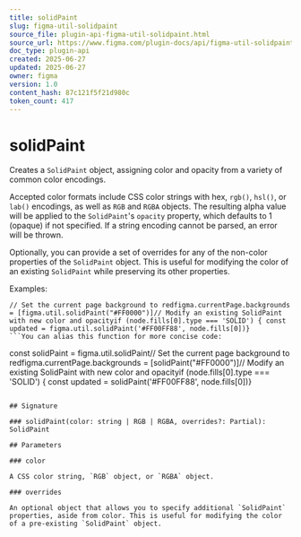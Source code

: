 ```yaml
---
title: solidPaint
slug: figma-util-solidpaint
source_file: plugin-api-figma-util-solidpaint.html
source_url: https://www.figma.com/plugin-docs/api/figma-util-solidpaint/
doc_type: plugin-api
created: 2025-06-27
updated: 2025-06-27
owner: figma
version: 1.0
content_hash: 87c121f5f21d980c
token_count: 417
---
```

# solidPaint

Creates a `SolidPaint` object, assigning color and opacity from a variety of common color encodings.

Accepted color formats include CSS color strings with hex, `rgb()`, `hsl()`, or `lab()` encodings, as well as `RGB` and `RGBA` objects. The resulting alpha value will be applied to the `SolidPaint`'s `opacity` property, which defaults to 1 (opaque) if not specified. If a string encoding cannot be parsed, an error will be thrown.

Optionally, you can provide a set of overrides for any of the non-color properties of the `SolidPaint` object. This is useful for modifying the color of an existing `SolidPaint` while preserving its other properties.

Examples:

```
// Set the current page background to redfigma.currentPage.backgrounds = [figma.util.solidPaint("#FF0000")]// Modify an existing SolidPaint with new color and opacityif (node.fills[0].type === 'SOLID') { const updated = figma.util.solidPaint('#FF00FF88', node.fills[0])}
```You can alias this function for more concise code:

```
const solidPaint = figma.util.solidPaint// Set the current page background to redfigma.currentPage.backgrounds = [solidPaint("#FF0000")]// Modify an existing SolidPaint with new color and opacityif (node.fills[0].type === 'SOLID') { const updated = solidPaint('#FF00FF88', node.fills[0])}
```

## Signature

### solidPaint(color: string | RGB | RGBA, overrides?: Partial): SolidPaint

## Parameters

### color

A CSS color string, `RGB` object, or `RGBA` object.

### overrides

An optional object that allows you to specify additional `SolidPaint` properties, aside from color. This is useful for modifying the color of a pre-existing `SolidPaint` object.